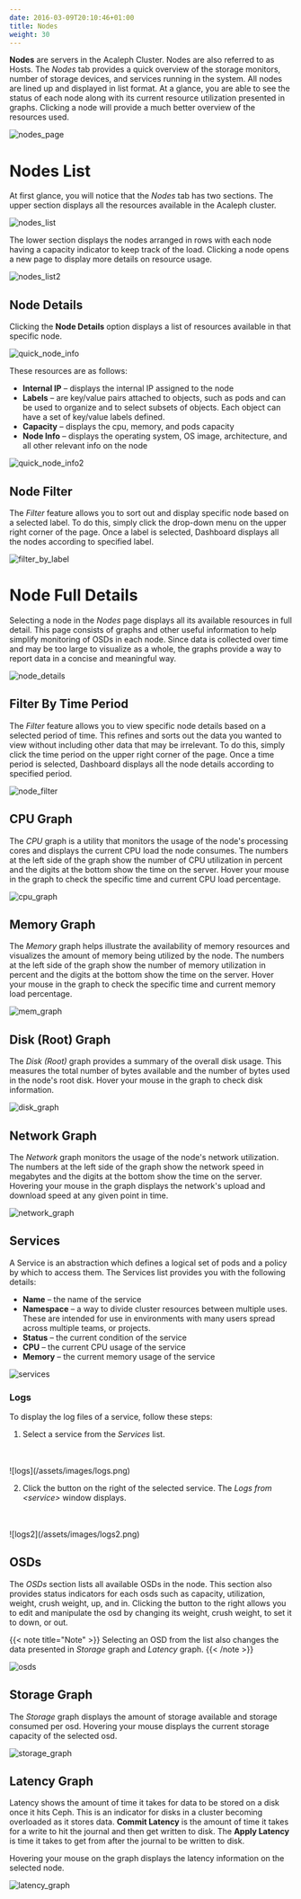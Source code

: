 ```yaml
---
date: 2016-03-09T20:10:46+01:00
title: Nodes
weight: 30
---
```


**Nodes** are servers in the Acaleph Cluster. Nodes are also referred to as Hosts. The *Nodes* tab provides a quick overview of the storage monitors, number of storage devices, and services running in the system. All nodes are lined up and displayed in list format. At a glance, you are able to see the status of each node along with its current resource utilization presented in graphs. Clicking a node will provide a much better overview of the resources used.

![nodes_page](/assets/images/nodes_page.png)

# Nodes List

At first glance, you will notice that the *Nodes* tab has two sections. The upper section displays all the resources available in the Acaleph cluster.

![nodes_list](/assets/images/nodes_list.png)

The lower section displays the nodes arranged in rows with each node having a capacity indicator to keep track of the load. Clicking a node opens a new page to display more details on resource usage.

![nodes_list2](/assets/images/nodes_list2.png)

## Node Details

Clicking the **Node Details** option displays a list of resources available in that specific node.

![quick_node_info](/assets/images/quick_node_info.png)

These resources are as follows:

-	**Internal IP** – displays the internal IP assigned to the node
-	**Labels** – are key/value pairs attached to objects, such as pods and can be used to organize and to select subsets of objects. Each object can have a set of key/value labels defined.
-	**Capacity** – displays the cpu, memory, and pods capacity
-	**Node Info** – displays the operating system, OS image, architecture, and all other relevant info on the node

![quick_node_info2](/assets/images/quick_node_info2.png)

## Node Filter

The *Filter* feature allows you to sort out and display specific node based on a selected label. To do this, simply click the drop-down menu on the upper right corner of the page. Once a label is selected, Dashboard displays all the nodes according to specified label.

![filter_by_label](/assets/images/filter_by_label.png)

# Node Full Details

Selecting a node in the *Nodes* page displays all its available resources in full detail. This page consists of graphs and other useful information to help simplify monitoring of OSDs in each node. Since data is collected over time and may be too large to visualize as a whole, the graphs provide a way to report data in a concise and meaningful way.

![node_details](/assets/images/node_details.png)

## Filter By Time Period

The *Filter* feature allows you to view specific node details based on a selected period of time. This refines and sorts out the data you wanted to view without including other data that may be irrelevant. To do this, simply click the time period on the upper right corner of the page. Once a time period is selected, Dashboard displays all the node details according to specified period.

![node_filter](/assets/images/node_filter.png)

## CPU Graph

The *CPU* graph is a utility that monitors the usage of the node's processing cores and displays the current CPU load the node consumes. The numbers at the left side of the graph show the number of CPU utilization in percent and the digits at the bottom show the time on the server. Hover your mouse in the graph to check the specific time and current CPU load percentage.

![cpu_graph](/assets/images/cpu_graph.png)

## Memory Graph

The *Memory* graph helps illustrate the availability of memory resources and visualizes the amount of memory being utilized by the node. The numbers at the left side of the graph show the number of memory utilization in percent and the digits at the bottom show the time on the server. Hover your mouse in the graph to check the specific time and current memory load percentage.

![mem_graph](/assets/images/mem_graph.png)

## Disk (Root) Graph

The *Disk (Root)* graph provides a summary of the overall disk usage. This measures the total number of bytes available and the number of bytes used in the node's root disk. Hover your mouse in the graph to check disk information.

![disk_graph](/assets/images/disk_graph.png)

## Network Graph

The *Network* graph monitors the usage of the node's network utilization. The numbers at the left side of the graph show the network speed in megabytes and the digits at the bottom show the time on the server. Hovering your mouse in the graph displays the network's upload and download speed at any given point in time.

![network_graph](/assets/images/network_graph.png)

## Services

A Service is an abstraction which defines a logical set of pods and a policy by which to access them. The Services list provides you with the following details:

-	**Name** – the name of the service
-	**Namespace** – a way to divide cluster resources between multiple uses. These are intended for use in environments with many users spread across multiple teams, or projects.
-	**Status** – the current condition of the service
-	**CPU** – the current CPU usage of the service
-	**Memory** – the current memory usage of the service

![services](/assets/images/services.png)

### Logs

To display the log files of a service, follow these steps:

1. Select a service from the *Services* list.
<br />
<br />
    ![logs](/assets/images/logs.png)

2. Click the button on the right of the selected service. The *Logs from \<service>* window displays.
<br />
<br />
    ![logs2](/assets/images/logs2.png)

## OSDs

The *OSDs* section lists all available OSDs in the node. This section also provides status indicators for each osds such as capacity, utilization, weight, crush weight, up, and in. Clicking the button to the right allows you to edit and manipulate the osd by changing its weight, crush weight, to set it to down, or out.

{{< note title="Note" >}}
Selecting an OSD from the list also changes the data presented in *Storage* graph and *Latency* graph.
{{< /note >}}

![osds](/assets/images/osds.png)

## Storage Graph

The *Storage* graph displays the amount of storage available and storage consumed per osd. Hovering your mouse displays the current storage capacity of the selected osd.

![storage_graph](/assets/images/storage_graph.png)

## Latency Graph

Latency shows the amount of time it takes for data to be stored on a disk once it hits Ceph. This is an indicator for disks in a cluster becoming overloaded as it stores data. **Commit Latency** is the amount of time it takes for a write to hit the journal and then get written to disk. The **Apply Latency** is time it takes to get from after the journal to be written to disk.

Hovering your mouse on the graph displays the latency information on the selected node.

![latency_graph](/assets/images/latency_graph.png)
